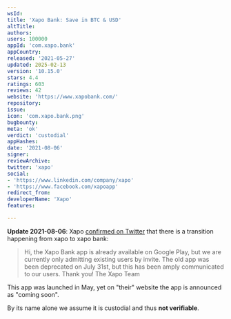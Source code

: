 ```yaml
---
wsId: 
title: 'Xapo Bank: Save in BTC & USD'
altTitle: 
authors: 
users: 100000
appId: 'com.xapo.bank'
appCountry: 
released: '2021-05-27'
updated: 2025-02-13
version: '10.15.0'
stars: 4.4
ratings: 603
reviews: 42
website: 'https://www.xapobank.com/'
repository: 
issue: 
icon: 'com.xapo.bank.png'
bugbounty: 
meta: 'ok'
verdict: 'custodial'
appHashes: 
date: '2021-08-06'
signer: 
reviewArchive: 
twitter: 'xapo'
social:
- 'https://www.linkedin.com/company/xapo'
- 'https://www.facebook.com/xapoapp'
redirect_from: 
developerName: 'Xapo'
features: 

---
```


**Update 2021-08-06**: Xapo
[confirmed on Twitter](https://twitter.com/xapo/status/1423632786112516097)
that there is a transition happening from xapo to xapo bank:

> Hi, the Xapo Bank app is already available on Google Play, but we are
  currently only admitting existing users by invite. The old app was been
  deprecated on July 31st, but this has been amply communicated to our users.
  Thank you! The Xapo Team

This app was launched in May, yet on "their" website the app is announced as
"coming soon".

By its name alone we assume it is custodial and thus **not verifiable**.
